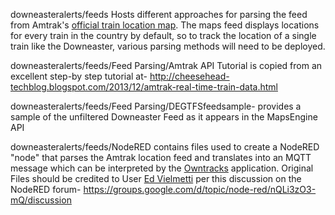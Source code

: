 downeasteralerts/feeds
 Hosts different approaches for parsing the feed from Amtrak's [official train location map](http://www.amtrak.com/train-routes).  The maps feed displays locations for every train in the country by default, so to track the location of a single train like the Downeaster, various parsing methods will need to be deployed.

 downeasteralerts/feeds/Feed Parsing/Amtrak API Tutorial is copied from an excellent step-by step tutorial at- http://cheesehead-techblog.blogspot.com/2013/12/amtrak-real-time-train-data.html

 downeasteralerts/feeds/Feed Parsing/DEGTFSfeedsample- provides a sample of the unfiltered Downeaster Feed as it appears in the MapsEngine API

downeasteralerts/feeds/NodeRED contains files used to create a NodeRED "node" that parses the Amtrak location feed and translates into an MQTT message which can be interpreted by the [Owntracks](http://owntracks.org/) application.  Original Files should be credited to User [Ed Vielmetti](https://plus.google.com/u/0/+EdwardVielmetti/posts) per this discussion on the NodeRED forum- https://groups.google.com/d/topic/node-red/nQLi3zO3-mQ/discussion

